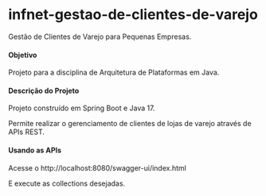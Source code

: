 # infnet-gestao-de-clientes-de-varejo
Gestão de Clientes de Varejo para Pequenas Empresas.

#### Objetivo
Projeto para a disciplina de Arquitetura de Plataformas em Java.

#### Descrição do Projeto
Projeto construído em Spring Boot e Java 17.

Permite realizar o gerenciamento de clientes de lojas de varejo através de APIs REST.

#### Usando as APIs
Acesse o http://localhost:8080/swagger-ui/index.html

E execute as collections desejadas.
